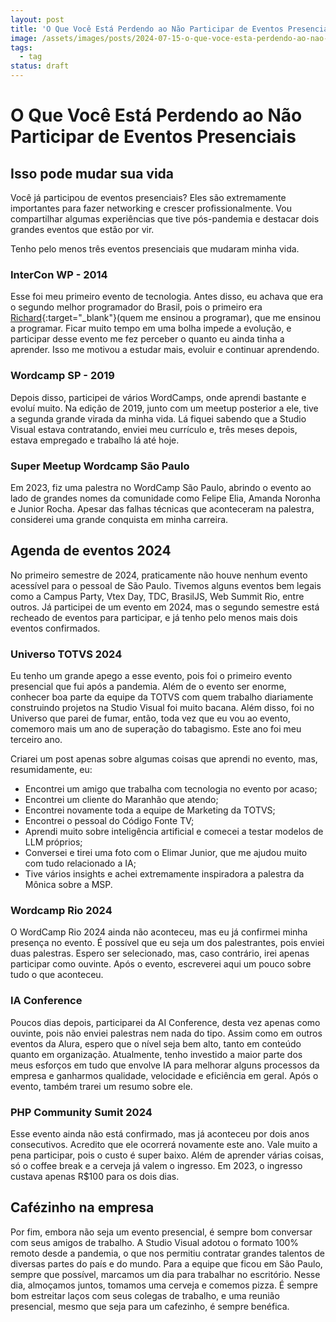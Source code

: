 ```yaml
---
layout: post
title: 'O Que Você Está Perdendo ao Não Participar de Eventos Presenciais'
image: /assets/images/posts/2024-07-15-o-que-voce-esta-perdendo-ao-nao-participar-de-eventos-presenciais/thumbnail.webp
tags:
  - tag
status: draft
---
```

# O Que Você Está Perdendo ao Não Participar de Eventos Presenciais

## Isso pode mudar sua vida
Você já participou de eventos presenciais? Eles são extremamente importantes para fazer networking e crescer profissionalmente. Vou compartilhar algumas experiências que tive pós-pandemia e destacar dois grandes eventos que estão por vir.

Tenho pelo menos três eventos presenciais que mudaram minha vida.

### InterCon WP - 2014
Esse foi meu primeiro evento de tecnologia. Antes disso, eu achava que era o segundo melhor programador do Brasil, pois o primeiro era [Richard](https://www.linkedin.com/in/richard-itokazo-07088919/){:target="_blank"}(quem me ensinou a programar), que me ensinou a programar. Ficar muito tempo em uma bolha impede a evolução, e participar desse evento me fez perceber o quanto eu ainda tinha a aprender. Isso me motivou a estudar mais, evoluir e continuar aprendendo.

### Wordcamp SP - 2019
Depois disso, participei de vários WordCamps, onde aprendi bastante e evoluí muito. Na edição de 2019, junto com um meetup posterior a ele, tive a segunda grande virada da minha vida. Lá fiquei sabendo que a Studio Visual estava contratando, enviei meu currículo e, três meses depois, estava empregado e trabalho lá até hoje.

### Super Meetup Wordcamp São Paulo
Em 2023, fiz uma palestra no WordCamp São Paulo, abrindo o evento ao lado de grandes nomes da comunidade como Felipe Elia, Amanda Noronha e Junior Rocha. Apesar das falhas técnicas que aconteceram na palestra, considerei uma grande conquista em minha carreira.

## Agenda de eventos 2024
No primeiro semestre de 2024, praticamente não houve nenhum evento acessível para o pessoal de São Paulo. Tivemos alguns eventos bem legais como a Campus Party, Vtex Day, TDC, BrasilJS, Web Summit Rio, entre outros. Já participei de um evento em 2024, mas o segundo semestre está recheado de eventos para participar, e já tenho pelo menos mais dois eventos confirmados.

### Universo TOTVS 2024
Eu tenho um grande apego a esse evento, pois foi o primeiro evento presencial que fui após a pandemia. Além de o evento ser enorme, conhecer boa parte da equipe da TOTVS com quem trabalho diariamente construindo projetos na Studio Visual foi muito bacana. Além disso, foi no Universo que parei de fumar, então, toda vez que eu vou ao evento, comemoro mais um ano de superação do tabagismo. Este ano foi meu terceiro ano.

Criarei um post apenas sobre algumas coisas que aprendi no evento, mas, resumidamente, eu:
- Encontrei um amigo que trabalha com tecnologia no evento por acaso;
- Encontrei um cliente do Maranhão que atendo;
- Encontrei novamente toda a equipe de Marketing da TOTVS;
- Encontrei o pessoal do Código Fonte TV;
- Aprendi muito sobre inteligência artificial e comecei a testar modelos de LLM próprios;
- Conversei e tirei uma foto com o Elimar Junior, que me ajudou muito com tudo relacionado a IA;
- Tive vários insights e achei extremamente inspiradora a palestra da Mônica sobre a MSP.

### Wordcamp Rio 2024
O WordCamp Rio 2024 ainda não aconteceu, mas eu já confirmei minha presença no evento. É possível que eu seja um dos palestrantes, pois enviei duas palestras. Espero ser selecionado, mas, caso contrário, irei apenas participar como ouvinte. Após o evento, escreverei aqui um pouco sobre tudo o que aconteceu.

### IA Conference
Poucos dias depois, participarei da AI Conference, desta vez apenas como ouvinte, pois não enviei palestras nem nada do tipo. Assim como em outros eventos da Alura, espero que o nível seja bem alto, tanto em conteúdo quanto em organização. Atualmente, tenho investido a maior parte dos meus esforços em tudo que envolve IA para melhorar alguns processos da empresa e ganharmos qualidade, velocidade e eficiência em geral. Após o evento, também trarei um resumo sobre ele.

### PHP Community Sumit 2024
Esse evento ainda não está confirmado, mas já aconteceu por dois anos consecutivos. Acredito que ele ocorrerá novamente este ano. Vale muito a pena participar, pois o custo é super baixo. Além de aprender várias coisas, só o coffee break e a cerveja já valem o ingresso. Em 2023, o ingresso custava apenas R$100 para os dois dias.

## Cafézinho na empresa
Por fim, embora não seja um evento presencial, é sempre bom conversar com seus amigos de trabalho. A Studio Visual adotou o formato 100% remoto desde a pandemia, o que nos permitiu contratar grandes talentos de diversas partes do país e do mundo. Para a equipe que ficou em São Paulo, sempre que possível, marcamos um dia para trabalhar no escritório. Nesse dia, almoçamos juntos, tomamos uma cerveja e comemos pizza. É sempre bom estreitar laços com seus colegas de trabalho, e uma reunião presencial, mesmo que seja para um cafezinho, é sempre benéfica.